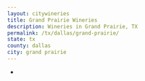 ```yaml
---
layout: citywineries
title: Grand Prairie Wineries
description: Wineries in Grand Prairie, TX
permalink: /tx/dallas/grand-prairie/
state: tx
county: dallas
city: grand prairie
---
```

-
